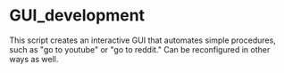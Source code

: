 # GUI_development

This script creates an interactive GUI that automates simple procedures, such as "go to youtube" or "go to reddit." Can be reconfigured in other ways as well. 
